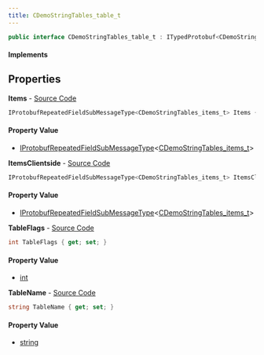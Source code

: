 ```yaml
---
title: CDemoStringTables_table_t
---
```


```csharp
public interface CDemoStringTables_table_t : ITypedProtobuf<CDemoStringTables_table_t>, INativeHandle
```

#### Implements

## Properties

**Items** - [Source Code](https://github.com/swiftly-solution/swiftlys2/blob/main/managed/src/SwiftlyS2.Generated/Protobufs/Interfaces/CDemoStringTables_table_t.cs#L16)

```csharp
IProtobufRepeatedFieldSubMessageType<CDemoStringTables_items_t> Items { get; }
```

#### Property Value

- [IProtobufRepeatedFieldSubMessageType](/docs/api/shared/netmessages/iprotobufrepeatedfieldsubmessagetype-1)<[CDemoStringTables_items_t](/docs/api/shared/protobufdefinitions/cdemostringtables_items_t)>

**ItemsClientside** - [Source Code](https://github.com/swiftly-solution/swiftlys2/blob/main/managed/src/SwiftlyS2.Generated/Protobufs/Interfaces/CDemoStringTables_table_t.cs#L19)

```csharp
IProtobufRepeatedFieldSubMessageType<CDemoStringTables_items_t> ItemsClientside { get; }
```

#### Property Value

- [IProtobufRepeatedFieldSubMessageType](/docs/api/shared/netmessages/iprotobufrepeatedfieldsubmessagetype-1)<[CDemoStringTables_items_t](/docs/api/shared/protobufdefinitions/cdemostringtables_items_t)>

**TableFlags** - [Source Code](https://github.com/swiftly-solution/swiftlys2/blob/main/managed/src/SwiftlyS2.Generated/Protobufs/Interfaces/CDemoStringTables_table_t.cs#L22)

```csharp
int TableFlags { get; set; }
```

#### Property Value

- [int](https://learn.microsoft.com/dotnet/api/system.int32)

**TableName** - [Source Code](https://github.com/swiftly-solution/swiftlys2/blob/main/managed/src/SwiftlyS2.Generated/Protobufs/Interfaces/CDemoStringTables_table_t.cs#L13)

```csharp
string TableName { get; set; }
```

#### Property Value

- [string](https://learn.microsoft.com/dotnet/api/system.string)


